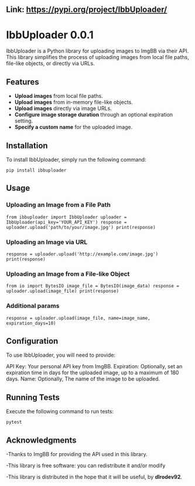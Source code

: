 ## Link: https://pypi.org/project/IbbUploader/
# IbbUploader 0.0.1

IbbUploader is a Python library for uploading images to ImgBB via their API. This library simplifies the process of uploading images from local file paths, file-like objects, or directly via URLs.

## Features

- **Upload images** from local file paths.
- **Upload images** from in-memory file-like objects.
- **Upload images** directly via image URLs.
- **Configure image storage duration** through an optional expiration setting.
- **Specify a custom name** for the uploaded image.

## Installation

To install IbbUploader, simply run the following command:

`pip install ibbuploader`


## Usage

### Uploading an Image from a File Path

`from ibbuploader import IbbUploader uploader = IbbUploader(api_key='YOUR_API_KEY') response = uploader.upload('path/to/your/image.jpg') print(response)`

### Uploading an Image via URL

`response = uploader.upload('http://example.com/image.jpg') print(response)`

### Uploading an Image from a File-like Object

`from io import BytesIO image_file = BytesIO(image_data) response = uploader.upload(image_file) print(response)`

### Additional params

`response = uploader.upload(image_file, name=image_name, expiration_days=10) `

## Configuration

To use IbbUploader, you will need to provide:

API Key: Your personal API key from ImgBB.
Expiration: Optionally, set an expiration time in days for the uploaded image, up to a maximum of 180 days.
Name: Optionally, The name of the image to be uploaded.

## Running Tests
Execute the following command to run tests:

`pytest`

## Acknowledgments

-Thanks to ImgBB for providing the API used in this library.

-This library is free software: you can redistribute it and/or modify

-This library is distributed in the hope that it will be useful, by **dlrodev92**.
